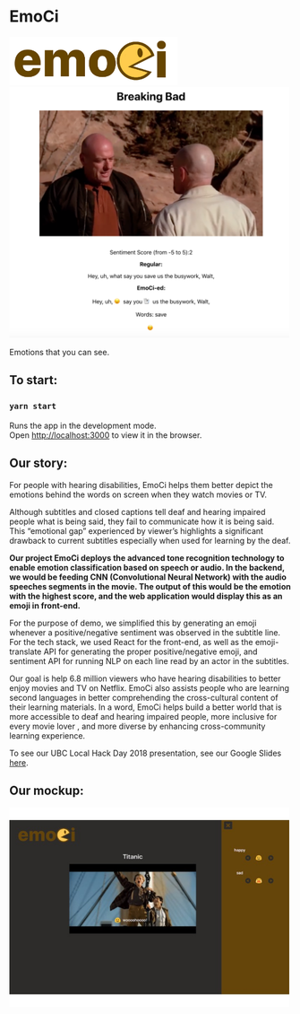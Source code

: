 # EmoCi

<img src= "public/emociLogo.png" width="300 px">

<img src= "public/emociScreenshot.png" width="500 px">

Emotions that you can see.

## To start:

### `yarn start`

Runs the app in the development mode.<br>
Open [http://localhost:3000](http://localhost:3000) to view it in the browser.

## Our story:

For people with hearing disabilities, EmoCi helps them better depict the emotions behind the words on screen when they watch movies or TV.

Although subtitles and closed captions tell deaf and hearing impaired people what is being said, they fail to communicate how it is being said. This “emotional gap” experienced by viewer’s highlights a significant drawback to current subtitles especially when used for learning by the deaf.

**Our project EmoCi deploys the advanced tone recognition technology to enable emotion classification based on speech or audio. In the backend, we would be feeding CNN (Convolutional Neural Network) with the audio speeches segments in the movie. The output of this would be the emotion with the highest score, and the web application would display this as an emoji in front-end.**

For the purpose of demo, we simplified this by generating an emoji whenever a positive/negative sentiment was observed in the subtitle line. For the tech stack, we used React for the front-end, as well as the emoji-translate API for generating the proper positive/negative emoji, and sentiment API for running NLP on each line read by an actor in the subtitles.

Our goal is help 6.8 million viewers who have hearing disabilities to better enjoy movies and TV on Netflix. EmoCi also assists people who are learning second languages in better comprehending the cross-cultural content of their learning materials. In a word, EmoCi helps build a better world that is more accessible to deaf and hearing impaired people, more inclusive for every movie lover , and more diverse by enhancing cross-community learning experience.

To see our UBC Local Hack Day 2018 presentation, see our Google Slides [here](https://docs.google.com/presentation/d/1yDH5noHegAFmuNkvMGYl2SVP51hDZ8HBX9l89lBQPfs/edit?usp=sharing).

## Our mockup:
<img src= "public/emociMockup.jpg" width="500 px">
